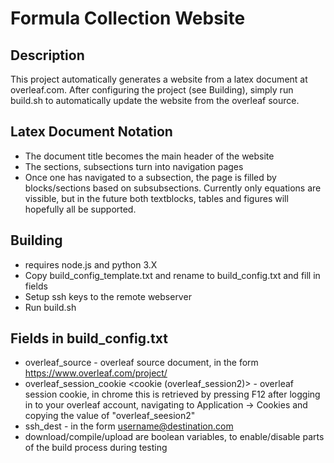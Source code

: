 # Formula Collection Website

## Description
This project automatically generates a website from a latex document at overleaf.com. After configuring the project (see Building), simply run build.sh to automatically update the website from the overleaf source.

## Latex Document Notation
- The document title becomes the main header of the website
- The sections, subsections turn into navigation pages
- Once one has navigated to a subsection, the page is filled by blocks/sections based on subsubsections. Currently only equations are vissible, but in the future both textblocks, tables and figures will hopefully all be supported.

## Building
- requires node.js and python 3.X
- Copy build_config_template.txt and rename to build_config.txt and fill in fields
- Setup ssh keys to the remote webserver
- Run build.sh

## Fields in build_config.txt
- overleaf_source <overleaf source document> - overleaf source document, in the form https://www.overleaf.com/project/<project id>
- overleaf_session_cookie <cookie (overleaf_session2)> - overleaf session cookie, in chrome this is retrieved by pressing F12 after logging in to your overleaf account, navigating to Application -> Cookies and copying the value of "overleaf_seesion2"
- ssh_dest <ssh destination> - in the form username@destination.com
- download/compile/upload are boolean variables, to enable/disable parts of the build process during testing
